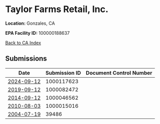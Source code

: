 # Taylor Farms Retail, Inc.

**Location:** Gonzales, CA

**EPA Facility ID:** 100000188637

[Back to CA Index](../../index.md)

## Submissions

| Date | Submission ID | Document Control Number |
|------|--------------|-------------------------|
| [2024-09-12](submissions/1000117623.md) | 1000117623 |  |
| [2019-09-12](submissions/1000082472.md) | 1000082472 |  |
| [2014-09-12](submissions/1000046562.md) | 1000046562 |  |
| [2010-08-03](submissions/1000015016.md) | 1000015016 |  |
| [2004-07-19](submissions/39486.md) | 39486 |  |

